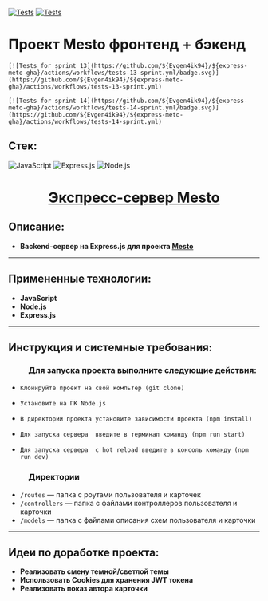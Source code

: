 [![Tests](https://github.com/Evgen4ik94/express-mesto-gha/actions)](https://github.com/Evgen4ik94/express-mesto-gha/actions) [![Tests](https://github.com/yandex-praktikum/express-mesto-gha/actions/workflows/tests-14-sprint.yml/badge.svg)](https://github.com/yandex-praktikum/express-mesto-gha/actions/workflows/tests-14-sprint.yml)
# Проект Mesto фронтенд + бэкенд

```
[![Tests for sprint 13](https://github.com/${Evgen4ik94}/${express-meto-gha}/actions/workflows/tests-13-sprint.yml/badge.svg)](https://github.com/${Evgen4ik94}/${express-meto-gha}/actions/workflows/tests-13-sprint.yml) 

[![Tests for sprint 14](https://github.com/${Evgen4ik94}/${express-meto-gha}/actions/workflows/tests-14-sprint.yml/badge.svg)](https://github.com/${Evgen4ik94}/${express-meto-gha}/actions/workflows/tests-14-sprint.yml)
```

**<h2>Стек:</h2>**


![JavaScript](https://img.shields.io/badge/-JavaScript-000?&logo=javascript)
![Express.js](https://img.shields.io/badge/-Express.js-000?&logo=Express)
![Node.js](https://img.shields.io/badge/-Node.js-000?&logo=Node.js)

 **<h1 align="center"><a href="#">Экспресс-сервер Mesto</a></h1>**

**<h2>Описание:</h2>**

* **Backend-сервер на Express.js для проекта <a href="https://github.com/Evgen4ik94/react-mesto-auth">Mesto</a>**

---

**<h2>Примененные технологии:</h2>**

* **JavaScript**
* **Node.js**
* **Express.js**

---

**<h2>Инструкция и системные требования:</h2>**
  <h3 style="margin-left: 40px;">Для запуска проекта выполните следующие действия:</h3>

-     Клонируйте проект на свой компьтер (git clone)
-     Установите на ПК Node.js
-     В директории проекта установите зависимости проекта (npm install)
-     Для запуска сервера  введите в терминал команду (npm run start)
-     Для запуска сервера  с hot reload введите в консоль команду (npm run dev)

 <h3 style="margin-left: 40px;">Директории</h3>

- `/routes` — папка с роутами пользователя и карточек
- `/controllers` — папка с файлами контроллеров пользователя и карточки
- `/models` — папка с файлами описания схем пользователя и карточки
---

**<h2>Идеи по доработке проекта:</h2>**

* **Реализовать смену темной/светлой темы**
* **Использовать Cookies для хранения JWT токена**
* **Реализовать показ автора карточки**
